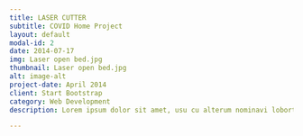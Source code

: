 ```yaml
---
title: LASER CUTTER
subtitle: COVID Home Project
layout: default
modal-id: 2
date: 2014-07-17
img: Laser open bed.jpg
thumbnail: Laser open bed.jpg
alt: image-alt
project-date: April 2014
client: Start Bootstrap
category: Web Development
description: Lorem ipsum dolor sit amet, usu cu alterum nominavi lobortis. At duo novum diceret. Tantas apeirian vix et, usu sanctus postulant inciderint ut, populo diceret necessitatibus in vim. Cu eum dicam feugiat noluisse.

---
```

